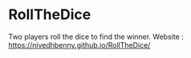 # RollTheDice
Two players roll the dice to find the winner.
Website : https://nivedhbenny.github.io/RollTheDice/
